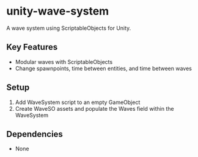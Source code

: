 # unity-wave-system
A wave system using ScriptableObjects for Unity.

## Key Features
* Modular waves with ScriptableObjects
* Change spawnpoints, time between entities, and time between waves

## Setup
1. Add WaveSystem script to an empty GameObject
2. Create WaveSO assets and populate the Waves field within the WaveSystem

## Dependencies
- None